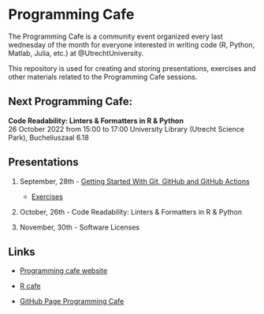 # Programming Cafe

The Programming Cafe is a community event organized every last wednesday of the month for everyone interested in writing code (R, Python, Matlab, Julia, etc.) at @UtrechtUniversity.

This repository is used for creating and storing presentations, exercises and other materials related to the Programming Cafe sessions.

## Next Programming Cafe:

**Code Readability: Linters & Formatters in R & Python**  
26 October 2022 from 15:00 to 17:00
University Library (Utrecht Science Park), Bucheliuszaal 6.18

## Presentations

1. September, 28th - [Getting Started With Git, GitHub and GitHub Actions](https://utrechtuniversity.github.io/programming-cafe/presentations/2022-09-28_git-and-github/2022-09-28_git-and-github.html)
   - [Exercises](exercises/git-and-github.md)
   
2. October, 26th - Code Readability: Linters & Formatters in R & Python

3. November, 30th - Software Licenses

## Links

- [Programming cafe website](https://www.uu.nl/en/events/programming-cafe)

- [R cafe](https://github.com/UtrechtUniversity/R-data-cafe)

- [GitHub Page Programming Cafe](https://utrechtuniversity.github.io/programming-cafe/)
